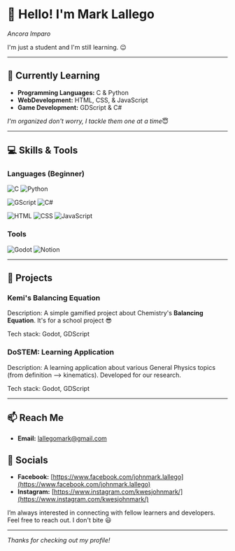 # 👋 Hello! I'm Mark Lallego
 _Ancora Imparo_

I'm just a student and I'm still learning. 😉

---

## 🌱 Currently Learning

- **Programming Languages:** C & Python 
- **WebDevelopment:** HTML, CSS, & JavaScript
- **Game Development:** GDScript & C#

_I'm organized don't worry, I tackle them one at a time_😇

---

## 💻 Skills & Tools

### Languages (Beginner)
![C](https://img.shields.io/badge/C-00599C?style=for-the-badge&logo=c&logoColor=white)
![Python](https://img.shields.io/badge/Python-3670A0?style=for-the-badge&logo=python&logoColor=ffdd54)

![GScript](https://img.shields.io/badge/GDScript-478CBF?style=for-the-badge&logo=godot-engine&logoColor=white)
![C#](https://img.shields.io/badge/C%23-239120?style=for-the-badge&logo=csharp&logoColor=white)

![HTML](https://img.shields.io/badge/HTML5-E34F26?style=for-the-badge&logo=html5&logoColor=white)
![CSS](https://img.shields.io/badge/CSS3-1572B6?style=for-the-badge&logo=css3&logoColor=white)
![JavaScript](https://img.shields.io/badge/JavaScript-F7DF1E?style=for-the-badge&logo=javascript&logoColor=black)


### Tools
![Godot](https://img.shields.io/badge/Godot-478CBF?style=for-the-badge&logo=godot-engine&logoColor=white)
![Notion](https://img.shields.io/badge/Notion-000000?style=for-the-badge&logo=notion&logoColor=white)

---

## 🔨 Projects

### Kemi's Balancing Equation
Description: A simple gamified project about Chemistry's **Balancing Equation**. It's for a school project 😎

Tech stack: Godot, GDScript

### DoSTEM: Learning Application
Description: A learning application about various General Physics topics (from definition --> kinematics). Developed for our research.

Tech stack: Godot, GDScript

---

## 📫 Reach Me

- **Email:** [lallegomark@gmail.com](mailto:lallegomark@gmail.com)

## 📱 Socials

- **Facebook:** [https://www.facebook.com/johnmark.lallego](https://www.facebook.com/johnmark.lallego)
- **Instagram:** [https://www.instagram.com/kwesjohnmark/](https://www.instagram.com/kwesjohnmark/)

I’m always interested in connecting with fellow learners and developers. Feel free to reach out. I don't bite 😃

---

_Thanks for checking out my profile!_
